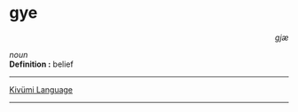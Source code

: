 
# gye

<div align="right"><i>gjæ</i></div>

*noun*  
**Definition :** belief  

---

[Kivümi Language](../README.md)

---

